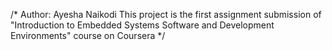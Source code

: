 /*
 Author: Ayesha Naikodi
 This project is the first assignment submission of "Introduction to Embedded  Systems Software and Development Environments" course on Coursera
*/
